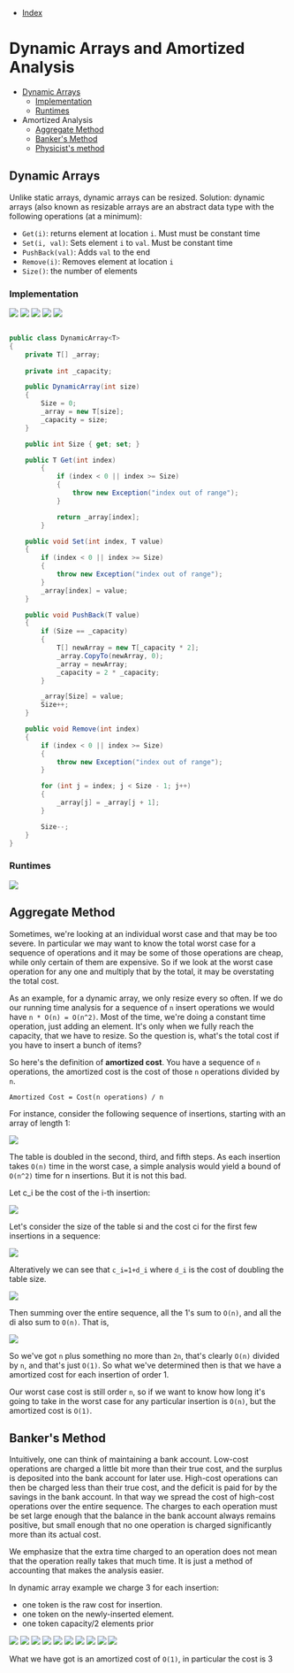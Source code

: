 * [Index](https://github.com/KiraDiShira/AlgorithmsAndDataStructures/blob/master/README.md#project-title)

# Dynamic Arrays and Amortized Analysis

* [Dynamic Arrays](#dynamic-arrays)
    - [Implementation](#implementation)
    - [Runtimes](#runtimes)
* Amortized Analysis
    - [Aggregate Method](#aggregate-method)
    - [Banker's Method](#bankers-method)
    - [Physicist's method](http://www.cs.cornell.edu/courses/cs3110/2013sp/lectures/lec21-amortized/lec21.html)


## Dynamic Arrays

Unlike static arrays, dynamic arrays can be resized. Solution: dynamic arrays (also known as resizable arrays are an abstract data type with the following operations (at a minimum):

* `Get(i)`: returns element at location `i`. Must must be constant time
* `Set(i, val)`: Sets element `i` to `val`. Must be constant time
* `PushBack(val)`: Adds `val` to the end
* `Remove(i)`: Removes element at location `i`
* `Size()`: the number of elements

### Implementation

<img src="https://github.com/KiraDiShira/AlgorithmsAndDataStructures/blob/master/RepoFiles/DynamicArraysandAmortizedAnalysis/Images/daaa1.PNG" />

<img src="https://github.com/KiraDiShira/AlgorithmsAndDataStructures/blob/master/RepoFiles/DynamicArraysandAmortizedAnalysis/Images/daaa2.PNG" />

<img src="https://github.com/KiraDiShira/AlgorithmsAndDataStructures/blob/master/RepoFiles/DynamicArraysandAmortizedAnalysis/Images/daaa3.PNG" />

<img src="https://github.com/KiraDiShira/AlgorithmsAndDataStructures/blob/master/RepoFiles/DynamicArraysandAmortizedAnalysis/Images/daaa4.PNG" />

<img src="https://github.com/KiraDiShira/AlgorithmsAndDataStructures/blob/master/RepoFiles/DynamicArraysandAmortizedAnalysis/Images/daaa5.PNG" />

```c#

public class DynamicArray<T>
{
    private T[] _array;
    
    private int _capacity;

    public DynamicArray(int size)
    {
        Size = 0;
        _array = new T[size];
        _capacity = size;
    }

    public int Size { get; set; }

    public T Get(int index)
        {
            if (index < 0 || index >= Size)
            {
                throw new Exception("index out of range");
            }

            return _array[index];
        }

    public void Set(int index, T value)
    {
        if (index < 0 || index >= Size)
        {
            throw new Exception("index out of range");
        }
        _array[index] = value;
    }

    public void PushBack(T value)
    {
        if (Size == _capacity)
        {
            T[] newArray = new T[_capacity * 2];
            _array.CopyTo(newArray, 0);
            _array = newArray;
            _capacity = 2 * _capacity;
        }

        _array[Size] = value;
        Size++;
    }

    public void Remove(int index)
    {
        if (index < 0 || index >= Size)
        {
            throw new Exception("index out of range");
        }

        for (int j = index; j < Size - 1; j++)
        {
            _array[j] = _array[j + 1];
        }

        Size--;
    }
}
```
### Runtimes

<img src="https://github.com/KiraDiShira/AlgorithmsAndDataStructures/blob/master/RepoFiles/DynamicArraysandAmortizedAnalysis/Images/daaa6.PNG" />

## Aggregate Method

Sometimes, we're looking at an individual worst case and that may be too severe. In particular we may want to know the total worst case for a sequence of operations and it may be some of those operations are cheap, while only certain of them are expensive. So if we look at the worst case operation for any one and multiply that by the total, it may be overstating the total cost. 

As an example, for a dynamic array, we only resize every so often. If we do our running time analysis for a sequence of `n` insert operations we would have `n * O(n) = O(n^2)`. Most of the time, we're doing a constant time operation, just adding an element. It's only when we fully reach the capacity, that we have to resize. So the question is, what's the total cost if you have to insert a bunch of items? 

So here's the definition of **amortized cost**. You have a sequence of `n` operations, the amortized cost is the cost of those `n` operations divided by `n`. 

```
Amortized Cost = Cost(n operations) / n

```

 For instance, consider the following sequence of insertions, starting with an array of length 1:
 
 <img src="https://github.com/KiraDiShira/AlgorithmsAndDataStructures/blob/master/RepoFiles/DynamicArraysandAmortizedAnalysis/Images/daaa7.PNG" />
 
 The table is doubled in the second, third, and fifth steps. As each insertion takes `O(n)` time in the worst case, a simple analysis would yield a bound of `O(n^2)` time for n insertions. But it is not this bad. 
 
 Let c_i be the cost of the i-th insertion:
 
  <img src="https://github.com/KiraDiShira/AlgorithmsAndDataStructures/blob/master/RepoFiles/DynamicArraysandAmortizedAnalysis/Images/daaa8.PNG" />
 
 Let's consider the size of the table si and the cost ci for the first few insertions in a sequence:

 <img src="https://github.com/KiraDiShira/AlgorithmsAndDataStructures/blob/master/RepoFiles/DynamicArraysandAmortizedAnalysis/Images/daaa9.PNG" />
 
 Alteratively we can see that `c_i=1+d_i` where `d_i` is the cost of doubling the table size. 
 
 <img src="https://github.com/KiraDiShira/AlgorithmsAndDataStructures/blob/master/RepoFiles/DynamicArraysandAmortizedAnalysis/Images/daaa10.PNG" />
 
 Then summing over the entire sequence, all the 1's sum to `O(n)`, and all the di also sum to `O(n)`. That is,
 
  <img src="https://github.com/KiraDiShira/AlgorithmsAndDataStructures/blob/master/RepoFiles/DynamicArraysandAmortizedAnalysis/Images/daaa11.PNG" />
  
So we've got `n` plus something no more than `2n`, that's clearly `O(n)` divided by `n`, and that's just `O(1)`. So what we've determined then is that we have a amortized cost for each insertion of order 1. 

Our worst case cost is still order `n`, so if we want to know how long it's going to take in the worst case for any  particular insertion is `O(n)`, but the amortized cost is `O(1)`. 

## Banker's Method

Intuitively, one can think of maintaining a bank account. Low-cost operations are charged a little bit more than their true cost, and the surplus is deposited into the bank account for later use. High-cost operations can then be charged less than their true cost, and the deficit is paid for by the savings in the bank account. In that way we spread the cost of high-cost operations over the entire sequence. The charges to each operation must be set large enough that the balance in the bank account always remains positive, but small enough that no one operation is charged significantly more than its actual cost.

We emphasize that the extra time charged to an operation does not mean that the operation really takes that much time. It is just a method of accounting that makes the analysis easier.

In dynamic array example we charge 3 for each insertion: 
* one token is the raw cost for insertion.
* one token on the newly-inserted element.
* one token capacity/2 elements prior

<img src="https://github.com/KiraDiShira/AlgorithmsAndDataStructures/blob/master/RepoFiles/DynamicArraysandAmortizedAnalysis/Images/daaa12.PNG" />
<img src="https://github.com/KiraDiShira/AlgorithmsAndDataStructures/blob/master/RepoFiles/DynamicArraysandAmortizedAnalysis/Images/daaa13.PNG" />
<img src="https://github.com/KiraDiShira/AlgorithmsAndDataStructures/blob/master/RepoFiles/DynamicArraysandAmortizedAnalysis/Images/daaa14.PNG" />
<img src="https://github.com/KiraDiShira/AlgorithmsAndDataStructures/blob/master/RepoFiles/DynamicArraysandAmortizedAnalysis/Images/daaa15.PNG" />
<img src="https://github.com/KiraDiShira/AlgorithmsAndDataStructures/blob/master/RepoFiles/DynamicArraysandAmortizedAnalysis/Images/daaa16.PNG" />
<img src="https://github.com/KiraDiShira/AlgorithmsAndDataStructures/blob/master/RepoFiles/DynamicArraysandAmortizedAnalysis/Images/daaa17.PNG" />
<img src="https://github.com/KiraDiShira/AlgorithmsAndDataStructures/blob/master/RepoFiles/DynamicArraysandAmortizedAnalysis/Images/daaa18.PNG" />
<img src="https://github.com/KiraDiShira/AlgorithmsAndDataStructures/blob/master/RepoFiles/DynamicArraysandAmortizedAnalysis/Images/daaa19.PNG" />
<img src="https://github.com/KiraDiShira/AlgorithmsAndDataStructures/blob/master/RepoFiles/DynamicArraysandAmortizedAnalysis/Images/daaa20.PNG" />
<img src="https://github.com/KiraDiShira/AlgorithmsAndDataStructures/blob/master/RepoFiles/DynamicArraysandAmortizedAnalysis/Images/daaa21.PNG" />

What we have got is an amortized cost of `O(1)`, in particular the cost is 3

